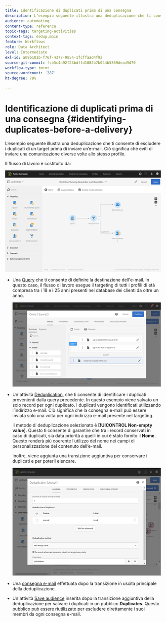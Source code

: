 ```yaml
---
title: Identificazione di duplicati prima di una consegna
description: L’esempio seguente illustra una deduplicazione che ti consente di escludere i duplicati di un target prima di inviare un’e-mail. Ciò significa che eviti di inviare una comunicazione diverse volte allo stesso profilo.
audience: automating
content-type: reference
topic-tags: targeting-activities
context-tags: dedup,main
feature: Workflows
role: Data Architect
level: Intermediate
exl-id: a09b101b-f76f-4377-9854-1fcffaad4f9a
source-git-commit: fcb5c4a92f23bdffd1082b7b044b5859dead9d70
workflow-type: tm+mt
source-wordcount: '287'
ht-degree: 79%

---
```


# Identificazione di duplicati prima di una consegna {#identifying-duplicates-before-a-delivery}

L’esempio seguente illustra una deduplicazione che ti consente di escludere i duplicati di un target prima di inviare un’e-mail. Ciò significa che eviti di inviare una comunicazione diverse volte allo stesso profilo.

Il flusso di lavoro è costituito da:

![](assets/deduplication_example_workflow.png)

* Una [Query](../../automating/using/query.md) che ti consente di definire la destinazione dell&#39;e-mail. In questo caso, il flusso di lavoro esegue il targeting di tutti i profili di età compresa tra i 18 e i 25 anni presenti nel database dei clienti da oltre un anno.

  ![](assets/deduplication_example_query.png)

* Un&#39;attività [Deduplication](../../automating/using/deduplication.md), che ti consente di identificare i duplicati provenienti dalla query precedente. In questo esempio viene salvato un solo record per ogni duplicato. I duplicati vengono identificati utilizzando l’indirizzo e-mail. Ciò significa che la consegna e-mail può essere inviata solo una volta per ogni indirizzo e-mail presente nel targeting.

  Il metodo di deduplicazione selezionato è **[!UICONTROL Non-empty value]**. Questo ti consente di garantire che tra i record conservati in caso di duplicati, sia data priorità a quelli in cui è stato fornito il **Nome**. Questo renderà più coerente l’utilizzo del nome nei campi di personalizzazione del contenuto dell’e-mail.

  Inoltre, viene aggiunta una transizione aggiuntiva per conservare i duplicati e per poterli elencare.

  ![](assets/deduplication_example_dedup.png)

* Una [consegna e-mail](../../automating/using/email-delivery.md) effettuata dopo la transizione in uscita principale della deduplicazione.
* Un&#39;attività [Save audience](../../automating/using/save-audience.md) inserita dopo la transizione aggiuntiva della deduplicazione per salvare i duplicati in un pubblico **Duplicates**. Questo pubblico può essere riutilizzato per escludere direttamente i suoi membri da ogni consegna e-mail.
